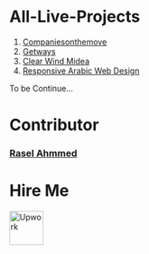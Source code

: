 # All-Live-Projects

<ol>
  <li><a href="https://companiesonthemove.tv/">Companiesonthemove</a></li>
  <li><a href="https://getawayplaces.com/">Getways</a></li>
  <li><a href="https://clearwindmedia.com/">Clear Wind Midea</a></li>
  <li><a href="https://ahmmedrasel-dev.github.io/singlepage-arabic-website/">Responsive Arabic Web Design</a></li>
  
</ol>
To be Continue...

# Contributor
<h3><a href="https://raselweb.net/">Rasel Ahmmed</a></h3>

# Hire Me

<a href="https://www.upwork.com/freelancers/~0194fbf0f3ffb9e3bd"><img width="60" src="https://i.pinimg.com/favicons/648dab1f1aa2f13a411a530c0125fcf0d5db7b21ec9f4a9d4693aff2.png?e7a8919ace385cf8a267b23006320618" alt="Upwork"></a>
